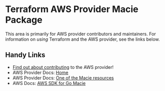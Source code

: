 # Terraform AWS Provider Macie Package
<!-- markdownlint-disable MD026 -->
This area is primarily for AWS provider contributors and maintainers. For information on _using_ Terraform and the AWS provider, see the links below.


## Handy Links
* [Find out about contributing](../../../docs/contributing) to the AWS provider!
* AWS Provider Docs: [Home](https://registry.terraform.io/providers/hashicorp/aws/latest/docs)
* AWS Provider Docs: [One of the Macie resources](https://registry.terraform.io/providers/hashicorp/aws/latest/docs/resources/macie_member_account_association)
* AWS Docs: [AWS SDK for Go Macie](https://docs.aws.amazon.com/sdk-for-go/api/service/macie/)
